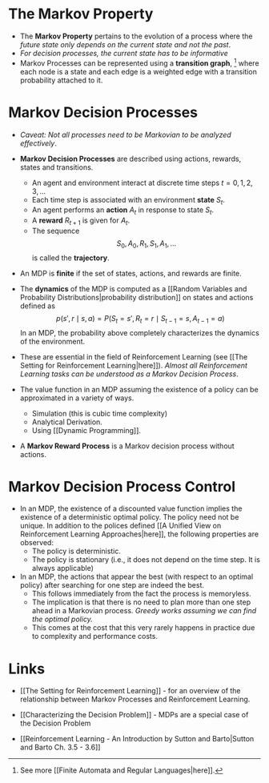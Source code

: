 # The Markov Property
* The **Markov Property** pertains to the evolution of a process where the *future state only depends on the current state and not the past*.
* *For decision processes, the current state has to be informative* 
* Markov Processes can be represented using a **transition graph**, [^1] where each node is a state and each edge is a weighted edge with a transition probability attached to it. 

[^1]: See more [[Finite Automata and Regular Languages|here]].
# Markov Decision Processes
* *Caveat: Not all processes need to be Markovian to be analyzed effectively*. 
* **Markov Decision Processes** are described using actions, rewards, states and transitions.
	* An agent and environment interact at discrete time steps $t=0,1,2,3,\dots$
	* Each time step is associated with an environment **state** $S_t$.
	* An agent performs an **action** $A_t$ in response to state $S_t$.
	* A **reward** $R_{t+1}$ is given for $A_t$.
	* The sequence 
	  $$
	  S_0,A_0,R_1,S_1,A_1,\dots
	  $$
	  is called the **trajectory**.

* An MDP is **finite** if the set of states, actions, and rewards are finite. 
* The **dynamics** of the MDP is computed as a [[Random Variables and Probability Distributions|probability distribution]] on states and actions defined as 
  $$
  p(s',r\mid s,a) = P(S_t=s', R_t=r\mid S_{t-1} =s, A_{t-1}=a)
  $$
  In an MDP, the probability above completely characterizes the dynamics of the environment.

* These are essential in the field of Reinforcement Learning (see [[The Setting for Reinforcement Learning|here]]). *Almost all Reinforcement Learning tasks can be understood as a Markov Decision Process*.
* The value function in an MDP assuming the existence of a policy can be approximated in a variety of ways.
	* Simulation (this is cubic time complexity)
	* Analytical Derivation. 
	* Using [[Dynamic Programming]]. 

* A **Markov Reward Process** is a Markov decision process without actions. 
# Markov Decision Process Control
* In an MDP, the existence of a discounted value function implies the existence of a deterministic optimal policy. The policy need not be unique. In addition to the polices defined [[A Unified View on Reinforcement Learning Approaches|here]], the following properties are observed:
	* The policy is deterministic.
	* The policy is stationary (i.e., it does not depend on the time step. It is always applicable)
* In an MDP, the actions that appear the best (with respect to an optimal policy) after searching for one step are indeed the best. 
	* This follows immediately from the fact the process is memoryless.
	* The implication is that there is no need to plan more than one step ahead in a Markovian process. *Greedy works assuming we can find the optimal policy.* 
	* This comes at the cost that this very rarely happens in practice due to complexity and performance costs.
# Links
* [[The Setting for Reinforcement Learning]] - for an overview of the relationship between Markov Processes and Reinforcement Learning.
* [[Characterizing the Decision Problem]] - MDPs are a special case of the Decision Problem 

*  [[Reinforcement Learning - An Introduction by Sutton and Barto|Sutton and Barto Ch. 3.5 - 3.6]]


